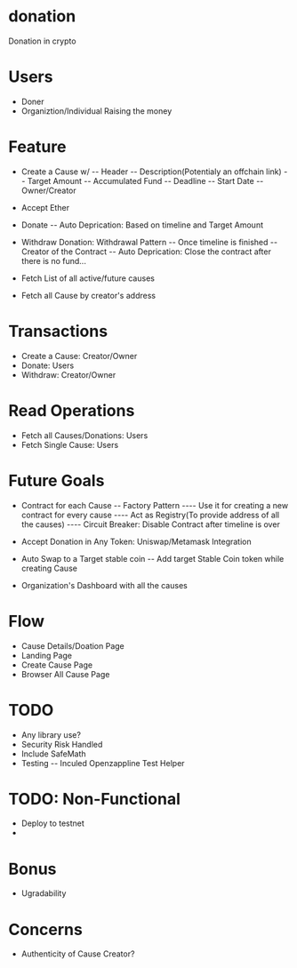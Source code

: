 # donation
Donation in crypto

# Users
- Doner 
- Organiztion/Individual Raising the money

# Feature
- Create a Cause w/
-- Header
-- Description(Potentialy an offchain link)
-- Target Amount
-- Accumulated Fund
-- Deadline
-- Start Date
-- Owner/Creator

- Accept Ether

- Donate
-- Auto Deprication: Based on timeline and Target Amount

- Withdraw Donation: Withdrawal Pattern
-- Once timeline is finished
-- Creator of the Contract
-- Auto Deprication: Close the contract after there is no fund...

- Fetch List of all active/future causes
- Fetch all Cause by creator's address

# Transactions
- Create a Cause: Creator/Owner
- Donate: Users
- Withdraw: Creator/Owner
# Read Operations
- Fetch all Causes/Donations: Users
- Fetch Single Cause: Users

# Future Goals
- Contract for each Cause
-- Factory Pattern
---- Use it for creating a new contract for every cause 
---- Act as Registry(To provide address of all the causes)
---- Circuit Breaker: Disable Contract after timeline is over

- Accept Donation in Any Token: Uniswap/Metamask Integration
- Auto Swap to a Target stable coin
-- Add target Stable Coin token while creating Cause

- Organization's Dashboard with all the causes

# Flow
- Cause Details/Doation Page
- Landing Page
- Create Cause Page
- Browser All Cause Page

# TODO
- Any library use?
- Security Risk Handled
- Include SafeMath
- Testing
-- Inculed Openzappline Test Helper

# TODO: Non-Functional
- Deploy to testnet
- 

# Bonus
- Ugradability

# Concerns
- Authenticity of Cause Creator?
